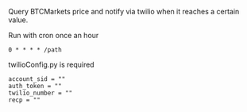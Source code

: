 Query BTCMarkets price and notify via twilio when it reaches a certain value.

Run with cron once an hour
```
0 * * * * /path
```

twilioConfig.py is required
```
account_sid = ""
auth_token = ""
twilio_number = ""
recp = ""
```
